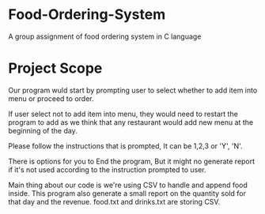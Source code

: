 # Food-Ordering-System
A group assignment of food ordering system in C language

# Project Scope
Our program wuld start by prompting user to select whether to add item into menu or proceed to order.

If user select not to add item into menu, they would need to restart the program to add as we think that any 
restaurant would add new menu at the beginning of the day.

Please follow the instructions that is prompted, It can be 1,2,3 or 'Y', 'N'.

There is options for you to End the program, But it might no generate report if it's not used 
according to the instruction prompted to user.

Main thing about our code is we're using CSV to handle and append food inside.
This program also generate a small report on the quantity sold for that day and the revenue.
food.txt and drinks.txt are storing CSV.

